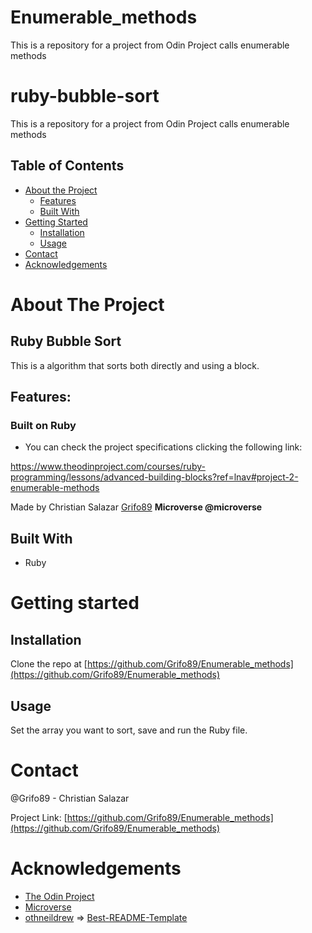 # Enumerable_methods
This is a repository for a project from Odin Project calls enumerable methods

<!-- PROJECT LOGO -->
# ruby-bubble-sort
This is a repository for a project from Odin Project calls enumerable methods

<!-- TABLE OF CONTENTS -->
## Table of Contents

* [About the Project](#about-the-project)
  * [Features](#features)
  * [Built With](#built-with)
* [Getting Started](#getting-started)
    * [Installation](#installation)
    * [Usage](#usage)
* [Contact](#contact)
* [Acknowledgements](#acknowledgements)

<!-- ABOUT THE PROJECT -->
# About The Project
## Ruby Bubble Sort

This is a algorithm that sorts both directly and using a block.

## Features:

### Built on Ruby

- You can check the project specifications clicking the following link:

https://www.theodinproject.com/courses/ruby-programming/lessons/advanced-building-blocks?ref=lnav#project-2-enumerable-methods

Made by
Christian Salazar [Grifo89](https://github.com/grifo89)
**Microverse @microverse**

## Built With

* Ruby

<!-- GETTING STARTED -->
# Getting started

## Installation

Clone the repo at [https://github.com/Grifo89/Enumerable_methods](https://github.com/Grifo89/Enumerable_methods)

## Usage

Set the array you want to sort, save and run the Ruby file.

<!-- CONTACT -->
# Contact

@Grifo89 - Christian Salazar


Project Link: [https://github.com/Grifo89/Enumerable_methods](https://github.com/Grifo89/Enumerable_methods)

<!-- ACKNOWLEDGEMENTS -->
# Acknowledgements

- [The Odin Project](https://www.theodinproject.com)
- [Microverse](https://microverse.org)
- [othneildrew](https://github.com/othneildrew) => [Best-README-Template](https://github.com/othneildrew/Best-README-Template)
